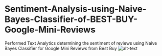 # Sentiment-Analysis-using-Naive-Bayes-Classifier-of-BEST-BUY-Google-Mini-Reviews
Performed Text Analytics determining the sentiment of reviews using Naive Bayes Classifier for Google Mini Reviews from Best Buy
![alt-text](https://botw-pd.s3.amazonaws.com/styles/logo-thumbnail/s3/0023/5388/brand.gif?itok=6YcMRAjS)
